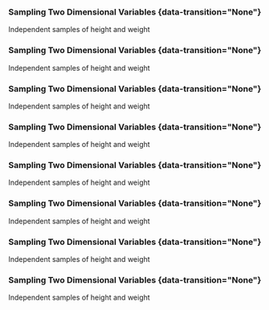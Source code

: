 ### Sampling Two Dimensional Variables {data-transition="None"}

<object class="svgplot"
data="../ml/diagrams/independent_height_weight000.svg">
</object>

Independent samples of height and weight

### Sampling Two Dimensional Variables {data-transition="None"}

<object class="svgplot"
data="../ml/diagrams/independent_height_weight001.svg">
</object>

Independent samples of height and weight

### Sampling Two Dimensional Variables {data-transition="None"}

<object class="svgplot"
data="../ml/diagrams/independent_height_weight002.svg">
</object>

Independent samples of height and weight

### Sampling Two Dimensional Variables {data-transition="None"}

<object class="svgplot"
data="../ml/diagrams/independent_height_weight003.svg">
</object>

Independent samples of height and weight

### Sampling Two Dimensional Variables {data-transition="None"}

<object class="svgplot"
data="../ml/diagrams/independent_height_weight004.svg">
</object>

Independent samples of height and weight

### Sampling Two Dimensional Variables {data-transition="None"}

<object class="svgplot"
data="../ml/diagrams/independent_height_weight005.svg">
</object>

Independent samples of height and weight

### Sampling Two Dimensional Variables {data-transition="None"}

<object class="svgplot"
data="../ml/diagrams/independent_height_weight006.svg">
</object>

Independent samples of height and weight

### Sampling Two Dimensional Variables {data-transition="None"}

<object class="svgplot"
data="../ml/diagrams/independent_height_weight007.svg">
</object>

Independent samples of height and weight

<!--frame end-->

